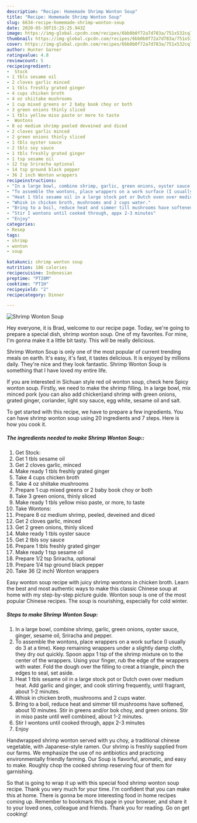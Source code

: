 ```yaml
---
description: "Recipe: Homemade Shrimp Wonton Soup"
title: "Recipe: Homemade Shrimp Wonton Soup"
slug: 6634-recipe-homemade-shrimp-wonton-soup
date: 2020-05-30T15:25:25.943Z
image: https://img-global.cpcdn.com/recipes/6bb0b0f72a7d783a/751x532cq70/shrimp-wonton-soup-recipe-main-photo.jpg
thumbnail: https://img-global.cpcdn.com/recipes/6bb0b0f72a7d783a/751x532cq70/shrimp-wonton-soup-recipe-main-photo.jpg
cover: https://img-global.cpcdn.com/recipes/6bb0b0f72a7d783a/751x532cq70/shrimp-wonton-soup-recipe-main-photo.jpg
author: Hunter Garner
ratingvalue: 4.8
reviewcount: 5
recipeingredient:
-  Stock
- 1 tbls sesame oil
- 2 cloves garlic minced
- 1 tbls freshly grated ginger
- 4 cups chicken broth
- 4 oz shiitake mushrooms
- 1 cup mixed greens or 2 baby book choy or both
- 3 green onions thinly sliced
- 1 tbls yellow miso paste or more to taste
-  Wontons
- 8 oz medium shrimp peeled deveined and diced
- 2 cloves garlic minced
- 2 green onions thinly sliced
- 1 tbls oyster sauce
- 2 tbls soy sauce
- 1 tbls freshly grated ginger
- 1 tsp sesame oil
- 12 tsp Sriracha optional
- 14 tsp ground black pepper
- 36 2 inch Wonton wrappers
recipeinstructions:
- "In a large bowl, combine shrimp, garlic, green onions, oyster sauce, ginger, sesame oil, Sriracha and pepper."
- "To assemble the wontons, place wrappers on a work surface (I usually do 3 at a time). Keep remaining wrappers under a slightly damp cloth, they dry out quickly. Spoon appx 1 tsp of the shrimp mixture on to the center of the wrappers. Using your finger, rub the edge of the wrappers with water. Fold the dough over the filling to creat a triangle, pinch the edges to seal, set aside."
- "Heat 1 tbls sesame oil in a large stock pot or Dutch oven over medium heat. Add garlic and ginger, and cook stirring frequently, until fragrant, about 1-2 minutes."
- "Whisk in chicken broth, mushrooms and 2 cups water."
- "Bring to a boil, reduce heat and simmer till mushrooms have softened, about 10 minutes. Stir in greens and/or bok choy, and green onions. Stir in miso paste until well combined, about 1-2 minutes."
- "Stir I wontons until cooked through, appx 2-3 minutes"
- "Enjoy"
categories:
- Resep
tags:
- shrimp
- wonton
- soup

katakunci: shrimp wonton soup
nutrition: 186 calories
recipecuisine: Indonesian
preptime: "PT20M"
cooktime: "PT1H"
recipeyield: "2"
recipecategory: Dinner

---
```



![Shrimp Wonton Soup](https://img-global.cpcdn.com/recipes/6bb0b0f72a7d783a/751x532cq70/shrimp-wonton-soup-recipe-main-photo.jpg)

Hey everyone, it is Brad, welcome to our recipe page. Today, we're going to prepare a special dish, shrimp wonton soup. One of my favorites. For mine, I'm gonna make it a little bit tasty. This will be really delicious.

Shrimp Wonton Soup is only one of the most popular of current trending meals on earth. It's easy, it's fast, it tastes delicious. It is enjoyed by millions daily. They're nice and they look fantastic. Shrimp Wonton Soup is something that I have loved my entire life.

If you are interested in Sichuan style red oil wonton soup, check here Spicy wonton soup. Firstly, we need to make the shrimp filling. In a large bowl, mix minced pork (you can also add chicken)and shrimp with green onions, grated ginger, coriander, light soy sauce, egg white, sesame oil and salt.


To get started with this recipe, we have to prepare a few ingredients. You can have shrimp wonton soup using 20 ingredients and 7 steps. Here is how you cook it.

##### The ingredients needed to make Shrimp Wonton Soup::

1. Get  Stock:
1. Get 1 tbls sesame oil
1. Get 2 cloves garlic, minced
1. Make ready 1 tbls freshly grated ginger
1. Take 4 cups chicken broth
1. Take 4 oz shiitake mushrooms
1. Prepare 1 cup mixed greens or 2 baby book choy or both
1. Take 3 green onions, thinly sliced
1. Make ready 1 tbls yellow miso paste, or more, to taste
1. Take  Wontons:
1. Prepare 8 oz medium shrimp, peeled, deveined and diced
1. Get 2 cloves garlic, minced
1. Get 2 green onions, thinly sliced
1. Make ready 1 tbls oyster sauce
1. Get 2 tbls soy sauce
1. Prepare 1 tbls freshly grated ginger
1. Make ready 1 tsp sesame oil
1. Prepare 1/2 tsp Sriracha, optional
1. Prepare 1/4 tsp ground black pepper
1. Take 36 (2 inch) Wonton wrappers


Easy wonton soup recipe with juicy shrimp wontons in chicken broth. Learn the best and most authentic ways to make this classic Chinese soup at home with my step-by-step picture guide. Wonton soup is one of the most popular Chinese recipes. The soup is nourishing, especially for cold winter. 

##### Steps to make Shrimp Wonton Soup:

1. In a large bowl, combine shrimp, garlic, green onions, oyster sauce, ginger, sesame oil, Sriracha and pepper.
1. To assemble the wontons, place wrappers on a work surface (I usually do 3 at a time). Keep remaining wrappers under a slightly damp cloth, they dry out quickly. Spoon appx 1 tsp of the shrimp mixture on to the center of the wrappers. Using your finger, rub the edge of the wrappers with water. Fold the dough over the filling to creat a triangle, pinch the edges to seal, set aside.
1. Heat 1 tbls sesame oil in a large stock pot or Dutch oven over medium heat. Add garlic and ginger, and cook stirring frequently, until fragrant, about 1-2 minutes.
1. Whisk in chicken broth, mushrooms and 2 cups water.
1. Bring to a boil, reduce heat and simmer till mushrooms have softened, about 10 minutes. Stir in greens and/or bok choy, and green onions. Stir in miso paste until well combined, about 1-2 minutes.
1. Stir I wontons until cooked through, appx 2-3 minutes
1. Enjoy


Handwrapped shrimp wonton served with yu choy, a traditional chinese vegetable, with Japanese-style ramen. Our shrimp is freshly supplied from our farms. We emphasize the use of no antibiotics and practicing environmentally friendly farming. Our Soup is flavorful, aromatic, and easy to make. Roughly chop the cooked shrimp reserving four of them for garnishing. 

So that is going to wrap it up with this special food shrimp wonton soup recipe. Thank you very much for your time. I'm confident that you can make this at home. There is gonna be more interesting food in home recipes coming up. Remember to bookmark this page in your browser, and share it to your loved ones, colleague and friends. Thank you for reading. Go on get cooking!
